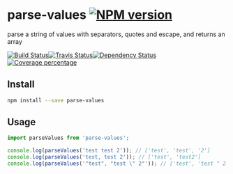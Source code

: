 # parse-values [![NPM version][npm-image]][npm-url]

parse a string of values with separators, quotes and escape, and returns an array

[![Build Status][circleci-status-image]][circleci-status-url][![Travis Status][travisci-status-image]][travisci-status-url][![Dependency Status][daviddm-image]][daviddm-url]
 [![Coverage percentage][coverage-image]][coverage-url]

## Install

```sh
npm install --save parse-values
```

## Usage

```js
import parseValues from 'parse-values';

console.log(parseValues('test test 2')); // ['test', 'test', '2']
console.log(parseValues('test, test 2')); // ['test', 'test2']
console.log(parseValues('"test", "test \" 2"')); // ['test', 'test " 2']
```

[npm-image]: https://img.shields.io/npm/v/parse-values.svg?style=flat-square
[npm-url]: https://npmjs.org/package/parse-values
[daviddm-image]: https://david-dm.org/christophehurpeau/parse-values.svg?style=flat-square
[daviddm-url]: https://david-dm.org/christophehurpeau/parse-values
[circleci-status-image]: https://img.shields.io/circleci/project/christophehurpeau/parse-values/master.svg?style=flat-square
[circleci-status-url]: https://circleci.com/gh/christophehurpeau/parse-values
[travisci-status-image]: https://img.shields.io/travisci/project/christophehurpeau/parse-values/master.svg?style=flat-square
[travisci-status-url]: https://travis-ci.org/christophehurpeau/parse-values
[coverage-image]: https://codecov.io/gh/christophehurpeau/parse-values/branch/master/graph/badge.svg?style=flat-square
[coverage-url]: https://codecov.io/gh/christophehurpeau/parse-values
